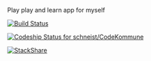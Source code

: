 Play play and learn app for myself

[![Build Status](https://travis-ci.org/schneist/CodeKommune.svg?branch=master)](https://travis-ci.org/schneist/CodeKommune)

[ ![Codeship Status for schneist/CodeKommune](https://codeship.com/projects/3de88180-04a9-0134-a4c9-32b34bb587bc/status?branch=master)](https://codeship.com/projects/154214)


[![StackShare](https://img.shields.io/badge/tech-stack-0690fa.svg?style=flat)](https://stackshare.io/schneist/codekommune)
